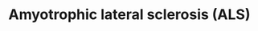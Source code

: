 ---
annotations:
- id: CL:0000127
  parent: animal cell
  type: Cell Type Ontology
  value: astrocyte
- id: DOID:332
  parent: central nervous system disease
  type: Disease Ontology
  value: amyotrophic lateral sclerosis
- id: CL:0000540
  parent: animal cell
  type: Cell Type Ontology
  value: neuron
- id: CL:0000129
  parent: animal cell
  type: Cell Type Ontology
  value: microglial cell
- id: PW:0000013
  parent: disease pathway
  type: Pathway Ontology
  value: disease pathway
authors:
- Ariutta
- MaintBot
- AlexanderPico
- Khanspers
- Metalmephisto
- Susan
- Mkutmon
- Egonw
- DeSl
- Fehrhart
- Finterly
- Eweitz
citedin:
- link: PMC8170991
  title: 'NoRCE: non-coding RNA sets cis enrichment tool (2021)'
- link: 10.1016/j.compbiomed.2021.104243
  title: Construction and analysis of protein-protein interaction network of non-alcoholic
    fatty liver disease
communities:
- RareDiseases
description: Amyotrophic lateral sclerosis (ALS) is a progressive, lethal, degenerative
  disorder of motor neurons. The hallmark of this disease is the selective death of
  motor neurons in the brain and spinal cord, leading to paralysis of voluntary muscles.
  Mutant superoxide dismutase 1 (SOD1), as seen in some familial ALS (FALS) cases,
  is unstable, forming aggregates in the motor neuron cytoplasm, axoplasm and mitochondria.
  Within mitochondria, mutant SOD1 may interfere with the anti-apoptotic function
  of Bcl-2, affect mitochondrial import by interfering with the translocation machinery
  (TOM/TIM), and generate toxic free radicals (ROS). Reactive oxygen species (ROS),
  produced within mitochondria, inhibit the function of EAAT2, the main glial glutamate
  transporter protein, responsible for most of the reuptake of synaptically released
  glutamate. Glutamate excess increases intracellular calcium, which enhances oxidative
  stress and mitochondrial damage. Mutant SOD1 can also trigger oxidative reactions
  , which can then cause damage through the formation of hydroxyl radicals or via
  nitration of tyrosine residues on proteins. Nitration may target neurofilament proteins,
  affecting axonal transport. Collectively, these mechanisms are predicted to disturb
  cellular homeostasis, ultimately triggering motor neuron death.  Proteins on this
  pathway have targeted assays available via the [https://assays.cancer.gov/available_assays?wp_id=WP2447
  CPTAC Assay Portal]
last-edited: 2024-01-28
ndex: e5f8cbfd-8b64-11eb-9e72-0ac135e8bacf
organisms:
- Homo sapiens
redirect_from:
- /index.php/Pathway:WP2447
- /instance/WP2447
- /instance/WP2447_r128125
revision: r128125
schema-jsonld:
- '@context': https://schema.org/
  '@id': https://wikipathways.github.io/pathways/WP2447.html
  '@type': Dataset
  creator:
    '@type': Organization
    name: WikiPathways
  description: Amyotrophic lateral sclerosis (ALS) is a progressive, lethal, degenerative
    disorder of motor neurons. The hallmark of this disease is the selective death
    of motor neurons in the brain and spinal cord, leading to paralysis of voluntary
    muscles. Mutant superoxide dismutase 1 (SOD1), as seen in some familial ALS (FALS)
    cases, is unstable, forming aggregates in the motor neuron cytoplasm, axoplasm
    and mitochondria. Within mitochondria, mutant SOD1 may interfere with the anti-apoptotic
    function of Bcl-2, affect mitochondrial import by interfering with the translocation
    machinery (TOM/TIM), and generate toxic free radicals (ROS). Reactive oxygen species
    (ROS), produced within mitochondria, inhibit the function of EAAT2, the main glial
    glutamate transporter protein, responsible for most of the reuptake of synaptically
    released glutamate. Glutamate excess increases intracellular calcium, which enhances
    oxidative stress and mitochondrial damage. Mutant SOD1 can also trigger oxidative
    reactions , which can then cause damage through the formation of hydroxyl radicals
    or via nitration of tyrosine residues on proteins. Nitration may target neurofilament
    proteins, affecting axonal transport. Collectively, these mechanisms are predicted
    to disturb cellular homeostasis, ultimately triggering motor neuron death.  Proteins
    on this pathway have targeted assays available via the [https://assays.cancer.gov/available_assays?wp_id=WP2447
    CPTAC Assay Portal]
  keywords:
  - ALS2
  - APAF1
  - ASK1
  - BAD
  - BAX
  - BCL2
  - BCL2L1
  - BID
  - CASP1
  - CASP12
  - CASP3
  - CASP9
  - CAT
  - CCS
  - CYTC
  - Ca2+
  - Cu
  - DAXX
  - Derlin-1
  - EAAT2
  - GPX1
  - GRIA1
  - H2O
  - H2O2
  - L-Arginine
  - L-Glutamic acid
  - MKK3
  - MKK6
  - NEFH
  - NEFL
  - NEFM
  - 'NO'
  - NOS1
  - O2-
  - OH
  - ONOO-
  - PPP3CA
  - PPP3CB
  - PPP3CC
  - PRPH
  - RAB5A
  - RAC1
  - Reactive oxygen species (ROS)
  - Reactive oxygenspecies (ROS)
  - SOD1
  - TNFR
  - TNFalpha
  - TOM40
  - TP53
  - p38
  license: CC0
  name: Amyotrophic lateral sclerosis (ALS)
seo: CreativeWork
title: Amyotrophic lateral sclerosis (ALS)
wpid: WP2447
---
